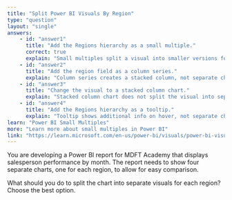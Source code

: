 ```yaml
---
title: "Split Power BI Visuals By Region"
type: "question"
layout: "single"
answers:
    - id: "answer1"
      title: "Add the Regions hierarchy as a small multiple."
      correct: true
      explain: "Small multiples split a visual into smaller versions for each region, showing separate charts for each."
    - id: "answer2"
      title: "Add the region field as a column series."
      explain: "Column series creates a stacked column, not separate charts."
    - id: "answer3"
      title: "Change the visual to a stacked column chart."
      explain: "Stacked column chart does not split the visual into separate charts."
    - id: "answer4"
      title: "Add the Regions hierarchy as a tooltip."
      explain: "Tooltip shows additional info on hover, not separate charts."
learn: "Power BI Small Multiples"
more: "Learn more about small multiples in Power BI"
link: "https://learn.microsoft.com/en-us/power-bi/visuals/power-bi-visualization-small-multiples"
---
```

You are developing a Power BI report for MDFT Academy that displays salesperson performance by month. The report needs to show four separate charts, one for each region, to allow for easy comparison.

What should you do to split the chart into separate visuals for each region? Choose the best option.
